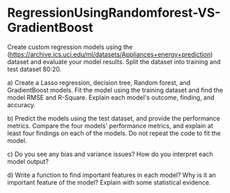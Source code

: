 # RegressionUsingRandomforest-VS-GradientBoost


Create custom regression models using the (https://archive.ics.uci.edu/ml/datasets/Appliances+energy+prediction) dataset and evaluate your model results. Split the dataset into training and test dataset 80:20.

 a) Create a Lasso regression, decision tree, Random forest, and GradientBoost models. Fit the model using the training dataset and find the model RMSE and R-Square. Explain each model's outcome, finding, and accuracy. 

 b) Predict the models using the test dataset, and provide the performance metrics. Compare the four models' performance metrics, and explain at least four findings on each of the models. Do not repeat the code to fit the model. 

 c) Do you see any bias and variance issues? How do you interpret each model output?

d) Write a function to find important features in each model? Why is it an important feature of the model? Explain with some statistical evidence.
